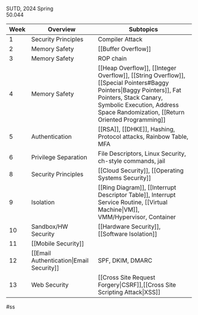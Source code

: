 SUTD, 2024 Spring  
50.044

| Week | Overview                                 | Subtopics                                                                                                                                                                                                                       |
| ---- | ---------------------------------------- | ------------------------------------------------------------------------------------------------------------------------------------------------------------------------------------------------------------------------------- |
| 1    | Security Principles                      | Compiler Attack                                                                                                                                                                                                                 |
| 2    | Memory Safety                            | [[Buffer Overflow]]                                                                                                                                                                                                             |
| 3    | Memory Safety                            | ROP chain                                                                                                                                                                                                                       |
| 4    | Memory Safety                            | [[Heap Overflow]], [[Integer Overflow]], [[String Overflow]], [[Special Pointers#Baggy Pointers\|Baggy Pointers]], Fat Pointers, Stack Canary, Symbolic Execution, Address Space Randomization, [[Return Oriented Programming]] |
| 5    | Authentication                           | [[RSA]], [[DHKE]], Hashing, Protocol attacks, Rainbow Table, MFA                                                                                                                                                                |
| 6    | Privilege Separation                     | File Descriptors, Linux Security, ch-style commands, jail                                                                                                                                                                       |
| 8    | Security Principles                      | [[Cloud Security]], [[Operating Systems Security]]                                                                                                                                                                              |
| 9    | Isolation                                | [[Ring Diagram]], [[Interrupt Descriptor Table]], Interrupt Service Routine, [[Virtual Machine\|VM]], VMM/Hypervisor, Container                                                                                                 |
| 10   | Sandbox/HW Security                      | [[Hardware Security]], [[Software Isolation]]                                                                                                                                                                                   |
| 11   | [[Mobile Security]]                      |                                                                                                                                                                                                                                 |
| 12   | [[Email Authentication\|Email Security]] | SPF, DKIM, DMARC                                                                                                                                                                                                                |
| 13   | Web Security                             | [[Cross Site Request Forgery\|CSRF]],[[Cross Site Scripting Attack\|XSS]]                                                                                                                                                       |
#ss